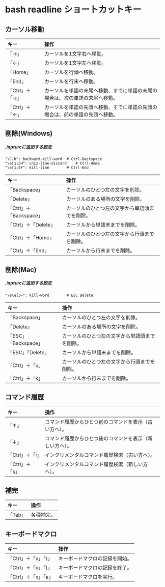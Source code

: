 # bash readline ショートカットキー

## カーソル移動

|キー|操作|
|:---|:---|
|「→」|カーソルを1文字右へ移動。|
|「←」|カーソルを1文字左へ移動。|
|「Home」|カーソルを行頭へ移動。|
|「End」|カーソルを行末へ移動。|
|「Ctrl」＋「→」|カーソルを単語の末尾へ移動、すでに単語の末尾の場合は、次の単語の末尾へ移動。|
|「Ctrl」＋「←」|カーソルを単語の先頭へ移動、すでに単語の先頭の場合は、前の単語の先頭へ移動。|

## 削除(Windows)

##### .inpturcに追加する設定

	"\C-h": backward-kill-word	# Ctrl-Backspace
	"\e[1;5H": unix-line-discard	# Ctrl-Home
	"\e[1;5F": kill-line		# Ctrl-End

|キー|操作|
|:---|:---|
|「Backspace」|カーソルのひとつ左の文字を削除。|
|「Delete」|カーソルのある場所の文字を削除。|
|「Ctrl」＋「Backspace」|カーソルのひとつ左の文字から単語頭までを削除。|
|「Ctrl」＋「Delete」|カーソルから単語末までを削除。|
|「Ctrl」＋「Home」|カーソルのひとつ左の文字から行頭までを削除。|
|「Ctrl」＋「End」|カーソルから行末までを削除。|

## 削除(Mac)

##### .inpturcに追加する設定

	"\e\e[3~": kill-word		# ESC Delete

|キー|操作|
|:---|:---|
|「Backspace」|カーソルのひとつ左の文字を削除。|
|「Delete」|カーソルのある場所の文字を削除。|
|「ESC」「Backspace」|カーソルのひとつ左の文字から単語頭までを削除。|
|「ESC」「Delete」|カーソルから単語末までを削除。|
|「Ctrl」＋「u」|カーソルのひとつ左の文字から行頭までを削除。|
|「Ctrl」＋「k」|カーソルから行末までを削除。|

## コマンド履歴

|キー|操作|
|:---|:---|
|「↑」|コマンド履歴からひとつ前のコマンドを表示（古い方へ）。|
|「↓」|コマンド履歴からひとつ後のコマンドを表示（新しい方へ）。|
|「Ctrl」＋「r」|インクリメンタルコマンド履歴検索（古い方へ）。|
|「Ctrl」＋「s」|インクリメンタルコマンド履歴検索（新しい方へ）。|

## 補完

|キー|操作|
|:---|:---|
|「Tab」|各種補完。|

## キーボードマクロ

|キー|操作|
|:---|:---|
|「Ctrl」＋「x」「(」|キーボードマクロの記録を開始。|
|「Ctrl」＋「x」「)」|キーボードマクロの記録を終了。|
|「Ctrl」＋「x」「e」|キーボードマクロを実行。|
